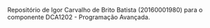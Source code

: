 Repositório de Igor Carvalho de Brito Batista (20160001980) para o componente DCA1202 - Programação Avançada.
